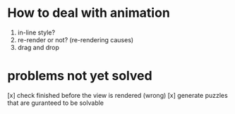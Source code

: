 # How to deal with animation

1. in-line style?
2. re-render or not? (re-rendering causes)
3. drag and drop

# problems not yet solved
[x] check finished before the view is rendered (wrong)
[x] generate puzzles that are guranteed to be solvable
